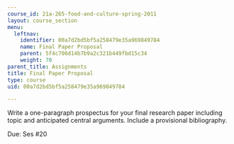 ```yaml
---
course_id: 21a-265-food-and-culture-spring-2011
layout: course_section
menu:
  leftnav:
    identifier: 00a7d2bd5bf5a258479e35a969849784
    name: Final Paper Proposal
    parent: 5f4c706d14b7b9a2c321b449fbd15c34
    weight: 70
parent_title: Assignments
title: Final Paper Proposal
type: course
uid: 00a7d2bd5bf5a258479e35a969849784

---
```


Write a one-paragraph prospectus for your final research paper including topic and anticipated central arguments. Include a provisional bibliography.

Due: Ses #20